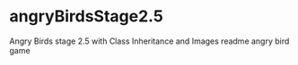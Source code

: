 # angryBirdsStage2.5
Angry Birds stage 2.5 with Class Inheritance and Images
readme angry bird game 